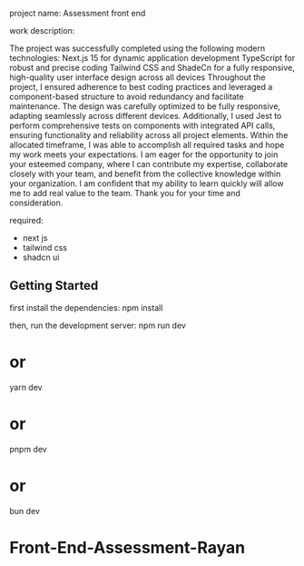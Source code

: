  
project name: 
Assessment front end

work description:
 
The project was successfully completed using the following modern technologies:
Next.js 15 for dynamic application development
TypeScript for robust and precise coding
Tailwind CSS and ShadeCn for a fully responsive, high-quality user interface design across all devices
Throughout the project, I ensured adherence to best coding practices and leveraged a component-based structure to avoid redundancy and
facilitate maintenance. The design was carefully optimized to be fully responsive, adapting seamlessly across different devices.
Additionally, I used Jest to perform comprehensive tests on components with integrated API calls, ensuring functionality and reliability across
all project elements.
Within the allocated timeframe, I was able to accomplish all required tasks and hope my work meets your expectations. I am eager for the
opportunity to join your esteemed company, where I can contribute my expertise, collaborate closely with your team, and benefit from the
collective knowledge within your organization. I am confident that my ability to learn quickly will allow me to add real value to the team.
Thank you for your time and consideration.

required:
- next js
- tailwind css
- shadcn ui



## Getting Started
 first install the dependencies:
 npm install

then, run the development server:
npm run dev
# or
yarn dev
# or
pnpm dev
# or
bun dev





 # Front-End-Assessment-Rayan
